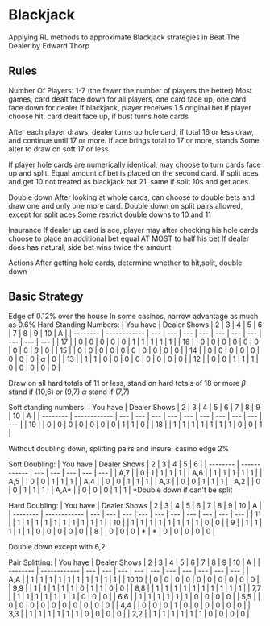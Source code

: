 # Blackjack

Applying RL methods to approximate Blackjack strategies in Beat The Dealer by Edward Thorp

## Rules

Number Of Players: 1-7 (the fewer the number of players the better)
Most games, card dealt face down for all players, one card face up, one card face down for dealer
If blackjack, player receives 1.5 original bet
If player choose hit, card dealt face up, if bust turns hole cards

After each player draws, dealer turns up hole card, if total 16 or less draw, and continue until 17 or more. If ace brings total to 17 or more, stands
Some alter to draw on soft 17 or less

If player hole cards are numerically identical, may choose to turn cards face up and split. Equal amount of bet is placed on the second card. If split aces and get 10 not treated as blackjack but 21, same if split 10s and get aces.

Double down
After looking at whole cards, can choose to double bets and draw one and only one more card. Double down on split pairs allowed, except for split aces
Some restrict double downs to 10 and 11

Insurance
If dealer up card is ace, player may after checking his hole cards choose to place an additional bet equal AT MOST to half his bet
If dealer does has natural, side bet wins twice the amount

Actions
After getting hole cards, determine whether to hit,split, double down

## Basic Strategy

Edge of 0.12% over the house
In some casinos, narrow advantage as much as 0.6%
Hard Standing Numbers:
| You have | Dealer Shows | 2 | 3 | 4 | 5 | 6 | 7 | 8 | 9 | 10 | A |
| -------- | ------------ | --- | --- | --- | --- | --- | --- | --- | --- | --- | --- |
| 17 | | 0 | 0 | 0 | 0 | 0 | 1 | 1 | 1 | 1 | 1 |
| 16 | | 0 | 0 | 0 | 0 | 0 | 0 | 0 | 0 | $\beta$ | 0 |
| 15 | | 0 | 0 | 0 | 0 | 0 | 0 | 0 | 0 | 0 | 0 |
| 14 | | 0 | 0 | 0 | 0 | 0 | 0 | 0 | 0 | $\alpha$ | 0 |
| 13 | | 1 | 1 | 0 | 0 | 0 | 0 | 0 | 0 | 0 | 0 |
| 12 | | 0 | 0 | 1 | 1 | 1 | 0 | 0 | 0 | 0 | 0 |

Draw on all hard totals of 11 or less, stand on hard totals of 18 or more
$\beta$ stand if (10,6) or (9,7)
$\alpha$ stand if (7,7)

Soft standing numbers:
| You have | Dealer Shows | 2 | 3 | 4 | 5 | 6 | 7 | 8 | 9 | 10 | A |
| -------- | ------------ | --- | --- | --- | --- | --- | --- | --- | --- | --- | --- |
| 19 | | 0 | 0 | 0 | 0 | 0 | 0 | 0 | 1 | 1 | 0 |
| 18 | | 1 | 1 | 1 | 1 | 1 | 1 | 1 | 0 | 0 | 1 |

Without doubling down, splitting pairs and insure: casino edge 2%

Soft Doubling:
| You have | Dealer Shows | 2 | 3 | 4 | 5 | 6 |
| -------- | ------------ | --- | --- | --- | --- | --- |
| A,7 | | 0 | 1 | 1 | 1 | 1 |
| A,6 | | 1 | 1 | 1 | 1 | 1 |
| A,5 | | 0 | 0 | 1 | 1 | 1 |
| A,4 | | 0 | 0 | 1 | 1 | 1 |
| A,3 | | 0 | 0 | 1 | 1 | 1 |
| A,2 | | 0 | 0 | 1 | 1 | 1 |
| A,A* | | 0 | 0 | 0 | 1 | 1 |
*Double down if can't be split

Hard Doubling:
| You have | Dealer Shows | 2 | 3 | 4 | 5 | 6 | 7 | 8 | 9 | 10 | A |
| -------- | ------------ | --- | --- | --- | --- | --- | --- | --- | --- | --- | --- |
| 11 | | 1 | 1 | 1 | 1 | 1 | 1 | 1 | 1 | 1 | 1 |
| 10 | | 1 | 1 | 1 | 1 | 1 | 1 | 1 | 1 | 0 | 0 |
| 9 | | 1 | 1 | 1 | 1 | 1 | 0 | 0 | 0 | 0 | 0 |
| 8 | | 0 | 0 | 0 | \* | \* | 0 | 0 | 0 | 0 | 0 |

Double down except with 6,2

Pair Splitting:
| You have | Dealer Shows | 2 | 3 | 4 | 5 | 6 | 7 | 8 | 9 | 10 | A |
| -------- | ------------ | --- | --- | --- | --- | --- | --- | --- | --- | --- | --- |
| A,A | | 1 | 1 | 1 | 1 | 1 | 1 | 1 | 1 | 1 | 1 |
| 10,10 | | 0 | 0 | 0 | 0 | 0 | 0 | 0 | 0 | 0 | 0 |
| 9,9 | | 1 | 1 | 1 | 1 | 1 | 0 | 1 | 1 | 0 | 0 |
| 8,8 | | 1 | 1 | 1 | 1 | 1 | 1 | 1 | 1 | 1 | 1 |
| 7,7 | | 1 | 1 | 1 | 1 | 1 | 1 | 1 | 0 | 0 | 0 |
| 6,6 | | 1 | 1 | 1 | 1 | 1 | 1 | 0 | 0 | 0 | 0 |
| 5,5 | | 0 | 0 | 0 | 0 | 0 | 0 | 0 | 0 | 0 | 0 |
| 4,4 | | 0 | 0 | 0 | 1 | 0 | 0 | 0 | 0 | 0 | 0 |
| 3,3 | | 1 | 1 | 1 | 1 | 1 | 1 | 0 | 0 | 0 | 0 |
| 2,2 | | 1 | 1 | 1 | 1 | 1 | 1 | 0 | 0 | 0 | 0 |
